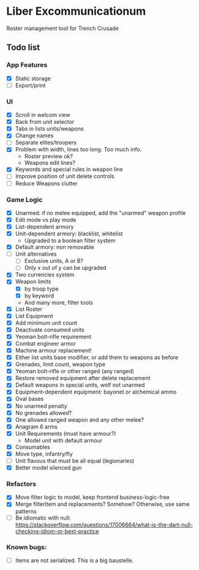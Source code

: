 # Liber Excommunicationum

Roster management tool for Trench Crusade

## Todo list

### App Features
- [x] Static storage
- [ ] Export/print

### UI
- [x] Scroll in welcom view
- [x] Back from unit selector
- [x] Tabs in lists units/weapons
- [x] Change names
- [ ] Separate elites/troopers
- [x] Problem with width, lines too long. Too much info.
  - Roster preview ok?
  - Weapons edit lines? 
- [x] Keywords and special rules in weapon line
- [ ] Improve position of unit delete controls
- [ ] Reduce Weapons clutter

### Game Logic
- [x] Unarmed: if no melee equipped, add the "unarmed" weapon profile
- [x] Edit mode vs play mode
- [x] List-dependent armory
- [x] Unit-dependent armory: blacklist, whitelist
  - Upgraded to a boolean filter system
- [x] Default armory: non removable
- [ ] Unit alternatives
  - [ ] Exclusive units, A or B?
  - [ ] Only x out of y can be upgraded
- [x] Two currencies system
- [x] Weapon limits
  - [x] by troop type
  - [x] by keyword
  - And many more, filter tools
- [x] List Roster
- [x] List Equipment
- [x] Add minimum unit count
- [x] Deactivate consumed units
- [x] Yeoman bolt-rifle requirement
- [x] Combat engineer armor
- [x] Machine armour replacement!
- [x] Either list units base modifier, or add them to weapons as before
- [x] Grenades, limit count, weapon type
- [x] Yeoman bolt-rifle or other ranged (any ranged)
- [x] Restore removed equipment after delete replacement
- [x] Default weapons in special units, wolf not unarmed
- [x] Equipment-dependent equipment: bayonet or alchemical ammo
- [x] Oval bases
- [x] No unarmed penalty
- [x] No grenades allowed? 
- [x] One allowed ranged weapon and any other melee?
- [x] Anagram 6 arms
- [x] Unit Requirements (must have armour?)
  - Model unit with default armour
- [x] Consumables
- [x] Move type, infantry/fly
- [ ] Unit flavous that must be all equal (legionaries)
- [x] Better model silenced gun

### Refactors
- [x] Move filter logic to model, keep frontend business-logic-free
- [x] Merge filterItem and replacements? Somehow? Otherwise, use same patterns
- [ ] Be idiomatic with null: https://stackoverflow.com/questions/17006664/what-is-the-dart-null-checking-idiom-or-best-practice

### Known bugs:
- [ ] Items are not serialized. This is a big baustelle.